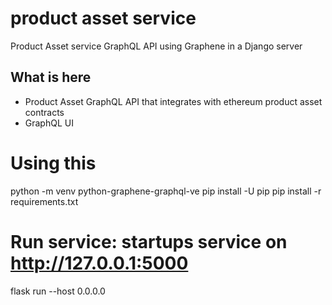 # product asset service

Product Asset service GraphQL API using Graphene in a Django server

## What is here
- Product Asset GraphQL API that integrates with ethereum product asset contracts
- GraphQL UI

# Using this

python -m venv python-graphene-graphql-ve
pip install -U pip
pip install -r requirements.txt

# Run service:  startups service on http://127.0.0.1:5000
flask run --host 0.0.0.0
```

